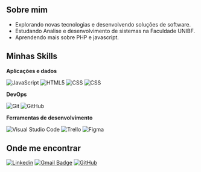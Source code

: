 ## Sobre mim

- Explorando novas tecnologias e desenvolvendo soluções de software.
- Estudando Analise e desenvolvimento de sistemas na Faculdade UNIBF.
- Aprendendo mais sobre PHP e javascript.

## Minhas Skills

**Aplicações e dados**

![JavaScript](https://img.shields.io/badge/-JavaScript-333333?style=flat&logo=javascript)
![HTML5](https://img.shields.io/badge/-HTML5-333333?style=flat&logo=HTML5)
![CSS](https://img.shields.io/badge/-CSS-333333?style=flat&logo=CSS3&logoColor=1572B6)
![CSS](https://img.shields.io/badge/-PHP-333333?style=flat&logo=PHP&logoColor=1572B6)

**DevOps**

![Git](https://img.shields.io/badge/-Git-333333?style=flat&logo=git)
![GitHub](https://img.shields.io/badge/-GitHub-333333?style=flat&logo=github)

**Ferramentas de desenvolvimento**

![Visual Studio Code](https://img.shields.io/badge/-Visual%20Studio%20Code-333333?style=flat&logo=visual-studio-code&logoColor=007ACC)
![Trello](https://img.shields.io/badge/-Trello-333333?style=flat&logo=trello&logoColor=007ACC)
![Figma](https://img.shields.io/badge/-Figma-333333?style=flat&logo=figma&logoColor=007ACC)

## Onde me encontrar

[![Linkedin](https://img.shields.io/badge/-matheusrobertozuge-blue?style=flat-square&logo=Linkedin&logoColor=white&link=https://www.linkedin.com/in/matheusrobertozuge-6b6ab1182/)](https://www.linkedin.com/in/matheusrobertozuge-6b6ab1182/)
[![Gmail Badge](https://img.shields.io/badge/-matheusrzuge@gmail.com-006bed?style=flat-square&logo=Gmail&logoColor=white&link=mailto:matheusrzuge@gmail.com)](mailto:matheusrzuge@gmail.com)
[![GitHub](https://img.shields.io/github/followers/matheuszuge?label=follow&style=social)](https://github.com/matheuszuge)
